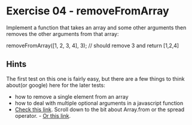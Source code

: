 # Exercise 04 - removeFromArray
Implement a function that takes an array and some other arguments then removes the other arguments from that array:

removeFromArray([1, 2, 3, 4], 3); // should remove 3 and return [1,2,4]

## Hints
The first test on this one is fairly easy, but there are a few things to think about(or google) here for the later tests:

- how to remove a single element from an array
- how to deal with multiple optional arguments in a javascript function
- [Check this link](https://developer.mozilla.org/en-US/docs/Web/JavaScript/Reference/Functions/arguments). Scroll down to the bit about Array.from or the spread operator. - [Or this link](https://developer.mozilla.org/en-US/docs/Web/JavaScript/Reference/Functions/rest_parameters).